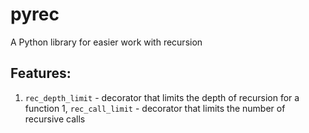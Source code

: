 # pyrec
A Python library for easier work with recursion

## Features:
 
1. ```rec_depth_limit``` - decorator that limits the depth of recursion for a function
1, ```rec_call_limit``` - decorator that limits the number of recursive calls
